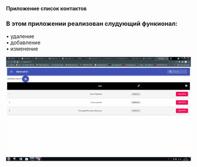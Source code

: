 **Приложение список контактов** 
### В этом приложении реализован слудующий функионал:
• удаление  
• добавление  
• изменение  

![](https://github.com/adam-azhigov/list-of-contact/blob/main/%D0%B3%D0%B8%D1%84%D0%9F%D1%80%D0%B8%D0%BB%D0%BE%D0%B6%D0%B5%D0%BD%D0%B8%D1%8F.gif)
















